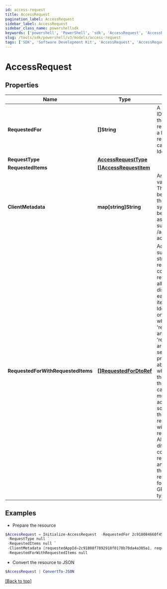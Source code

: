 ```yaml
---
id: access-request
title: AccessRequest
pagination_label: AccessRequest
sidebar_label: AccessRequest
sidebar_class_name: powershellsdk
keywords: ['powershell', 'PowerShell', 'sdk', 'AccessRequest', 'AccessRequest'] 
slug: /tools/sdk/powershell/v3/models/access-request
tags: ['SDK', 'Software Development Kit', 'AccessRequest', 'AccessRequest']
---
```



# AccessRequest

## Properties

Name | Type | Description | Notes
------------ | ------------- | ------------- | -------------
**RequestedFor** | **[]String** | A list of Identity IDs for whom the Access is requested. If it's a Revoke request, there can only be one Identity ID. | [required]
**RequestType** | [**AccessRequestType**](access-request-type) |  | [optional] 
**RequestedItems** | [**[]AccessRequestItem**](access-request-item) |  | [required]
**ClientMetadata** | **map[string]String** | Arbitrary key-value pairs. They will never be processed by the IdentityNow system but will be returned on associated APIs such as /account-activities. | [optional] 
**RequestedForWithRequestedItems** | [**[]RequestedForDtoRef**](requested-for-dto-ref) | Additional submit data structure with requestedFor containing requestedItems allowing distinction for each request item and Identity. * Can only be used when 'requestedFor' and 'requestedItems' are not separately provided * Adds ability to specify which account the user wants the access on, in case they have multiple accounts on a source * Allows the ability to request items with different remove dates * Also allows different combinations of request items and identities in the same request * Only for use in GRANT_ACCESS type requests  | [optional] 

## Examples

- Prepare the resource
```powershell
$AccessRequest = Initialize-AccessRequest  -RequestedFor 2c918084660f45d6016617daa9210584 `
 -RequestType null `
 -RequestedItems null `
 -ClientMetadata {requestedAppId=2c91808f7892918f0178b78da4a305a1, requestedAppName=test-app} `
 -RequestedForWithRequestedItems null
```

- Convert the resource to JSON
```powershell
$AccessRequest | ConvertTo-JSON
```


[[Back to top]](#) 

